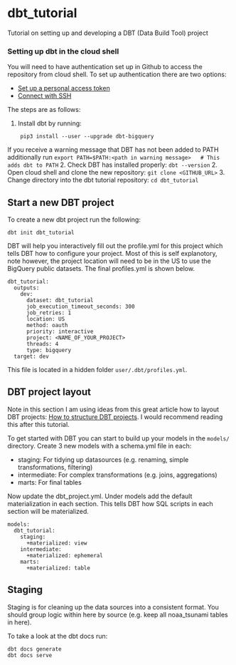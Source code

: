 # dbt_tutorial

Tutorial on setting up and developing a DBT (Data Build Tool) project

### Setting up dbt in the cloud shell

You will need to have authentication set up in Github to access the repository from cloud shell. To set up authentication there are two options:

- [Set up a personal access token](https://docs.github.com/en/authentication/keeping-your-account-and-data-secure/creating-a-personal-access-token) 
- [Connect with SSH](https://docs.github.com/en/authentication/connecting-to-github-with-ssh)

The steps are as follows:

1. Install dbt by running:
```
    pip3 install --user --upgrade dbt-bigquery
```
If you receive a warning message that DBT has not been added to PATH additionally run `export PATH=$PATH:<path in warning message>   # This adds dbt to PATH`
2. Check DBT has installed properly: `dbt --version`
2. Open cloud shell and clone the new repository: `git clone <GITHUB_URL>`
3. Change directory into the dbt tutorial repository: `cd dbt_tutorial`

## Start a new DBT project

To create a new dbt project run the following:

```
dbt init dbt_tutorial
```

DBT will help you interactively fill out the profile.yml for this project which tells DBT how to configure your project. Most of this is self explanotory, note however, the project location will need to be in the US to use the BigQuery public datasets. The final profiles.yml is shown below.

```
dbt_tutorial:
  outputs:
    dev:
      dataset: dbt_tutorial
      job_execution_timeout_seconds: 300
      job_retries: 1
      location: US
      method: oauth
      priority: interactive
      project: <NAME_OF_YOUR_PROJECT>
      threads: 4
      type: bigquery
  target: dev
```

This file is located in a hidden folder `user/.dbt/profiles.yml`. 

## DBT project layout

Note in this section I am using ideas from this great article how to layout DBT projects: [How to structure DBT projects](https://docs.getdbt.com/guides/best-practices/how-we-structure/1-guide-overview). I would recommend reading this after this tutorial.

To get started with DBT you can start to build up your models in the `models/` directory. Create 3 new models with a schema.yml file in each:
 - staging: For tidying up datasources (e.g. renaming, simple transformations, filtering)
 - intermediate: For complex transformations (e.g. joins, aggregations)
 - marts: For final tables

Now update the dbt_project.yml. Under models add the default materialization in each section. This tells DBT how SQL scripts in each section will be materialized.

```
models:
  dbt_tutorial:
    staging:
      +materialized: view
    intermediate:
      +materialized: ephemeral
    marts:
      +materialized: table
```

## Staging

Staging is for cleaning up the data sources into a consistent format. You should group logic within here by source (e.g. keep all noaa_tsunami tables in here).



To take a look at the dbt docs run:

```
dbt docs generate
dbt docs serve
```


